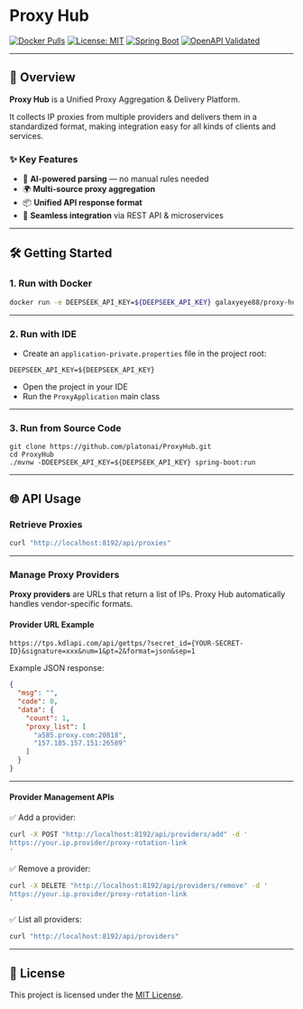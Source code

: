 # Proxy Hub

[![Docker Pulls](https://img.shields.io/docker/pulls/galaxyeye88/proxy-hub?style=flat-square)](https://hub.docker.com/r/galaxyeye88/proxy-hub)
[![License: MIT](https://img.shields.io/badge/license-MIT-green?style=flat-square)](LICENSE)
[![Spring Boot](https://img.shields.io/badge/Spring%20Boot-3.2.5-brightgreen?style=flat-square)](https://spring.io/projects/spring-boot)
[![OpenAPI Validated](https://img.shields.io/badge/OpenAPI-validated-blue?style=flat-square)](https://swagger.io/specification/)

---

## 🚀 Overview

**Proxy Hub** is a Unified Proxy Aggregation & Delivery Platform.

It collects IP proxies from multiple providers and delivers them in a standardized format, making integration easy for all kinds of clients and services.

### ✨ Key Features
- 🔮 **AI-powered parsing** — no manual rules needed
- 🌍 **Multi-source proxy aggregation**
- 📦 **Unified API response format**
- 🔌 **Seamless integration** via REST API & microservices

---

## 🛠️ Getting Started

### 1. Run with Docker

```bash
docker run -e DEEPSEEK_API_KEY=${DEEPSEEK_API_KEY} galaxyeye88/proxy-hub:latest
```

---

### 2. Run with IDE

- Create an `application-private.properties` file in the project root:

```properties
DEEPSEEK_API_KEY=${DEEPSEEK_API_KEY}
```

- Open the project in your IDE
- Run the `ProxyApplication` main class

---

### 3. Run from Source Code

```shell
git clone https://github.com/platonai/ProxyHub.git
cd ProxyHub
./mvnw -DDEEPSEEK_API_KEY=${DEEPSEEK_API_KEY} spring-boot:run
```

---

## 🌐 API Usage

### Retrieve Proxies

```bash
curl "http://localhost:8192/api/proxies"
```

---

### Manage Proxy Providers

**Proxy providers** are URLs that return a list of IPs. Proxy Hub automatically handles vendor-specific formats.

#### Provider URL Example

```
https://tps.kdlapi.com/api/gettps/?secret_id={YOUR-SECRET-ID}&signature=xxx&num=1&pt=2&format=json&sep=1
```

Example JSON response:

```json
{
  "msg": "",
  "code": 0,
  "data": {
    "count": 1,
    "proxy_list": [
      "a585.proxy.com:20818",
      "157.185.157.151:26589"
    ]
  }
}
```

---

#### Provider Management APIs

✅ Add a provider:

```bash
curl -X POST "http://localhost:8192/api/providers/add" -d '
https://your.ip.provider/proxy-rotation-link
'
```

✅ Remove a provider:

```bash
curl -X DELETE "http://localhost:8192/api/providers/remove" -d '
https://your.ip.provider/proxy-rotation-link
'
```

✅ List all providers:

```bash
curl "http://localhost:8192/api/providers"
```

---

## 📄 License

This project is licensed under the [MIT License](LICENSE).
